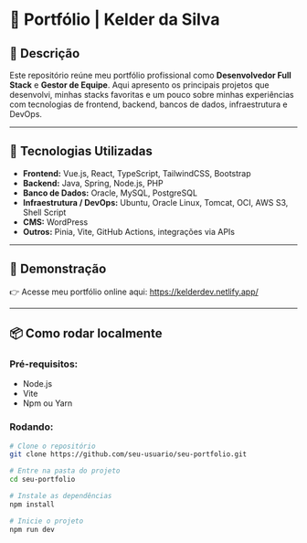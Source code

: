 # 📛 Portfólio | Kelder da Silva

## 📖 Descrição

Este repositório reúne meu portfólio profissional como **Desenvolvedor Full Stack** e **Gestor de Equipe**. Aqui apresento os principais projetos que desenvolvi, minhas stacks favoritas e um pouco sobre minhas experiências com tecnologias de frontend, backend, bancos de dados, infraestrutura e DevOps.

---

## 🚀 Tecnologias Utilizadas

- **Frontend:** Vue.js, React, TypeScript, TailwindCSS, Bootstrap
- **Backend:** Java, Spring, Node.js, PHP
- **Banco de Dados:** Oracle, MySQL, PostgreSQL
- **Infraestrutura / DevOps:** Ubuntu, Oracle Linux, Tomcat, OCI, AWS S3, Shell Script
- **CMS:** WordPress
- **Outros:** Pinia, Vite, GitHub Actions, integrações via APIs

---

## 📸 Demonstração

👉 Acesse meu portfólio online aqui: https://kelderdev.netlify.app/

---

## 📦 Como rodar localmente

### Pré-requisitos:
- Node.js
- Vite
- Npm ou Yarn

### Rodando:

```bash
# Clone o repositório
git clone https://github.com/seu-usuario/seu-portfolio.git

# Entre na pasta do projeto
cd seu-portfolio

# Instale as dependências
npm install

# Inicie o projeto
npm run dev
